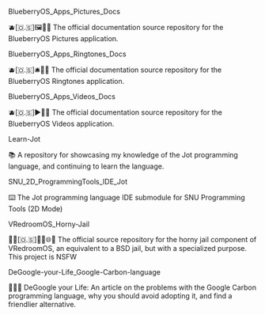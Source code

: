 
BlueberryOS_Apps_Pictures_Docs

🫐️[🇴.🇸]🖼️📱️📖️ The official documentation source repository for the BlueberryOS Pictures application.

BlueberryOS_Apps_Ringtones_Docs

🫐️[🇴.🇸]🛎️📱️📖️ The official documentation source repository for the BlueberryOS Ringtones application.

BlueberryOS_Apps_Videos_Docs

🫐️[🇴.🇸]▶️📱️📖️ The official documentation source repository for the BlueberryOS Videos application.

Learn-Jot

📚️ A repository for showcasing my knowledge of the Jot programming language, and continuing to learn the language.

SNU_2D_ProgrammingTools_IDE_Jot

⌨️ The Jot programming language IDE submodule for SNU Programming Tools (2D Mode) 

VRedroomOS_Horny-Jail

🔞️🏰️[🇴.🇸]🏳️‍🌈️️🌐️🔞️ The official source repository for the horny jail component of VRedroomOS, an equivalent to a BSD jail, but with a specialized purpose. This project is NSFW

DeGoogle-your-Life_Google-Carbon-language

🚫️📃️🚫️ DeGoogle your Life: An article on the problems with the Google Carbon programming language, why you should avoid adopting it, and find a friendlier alternative.

